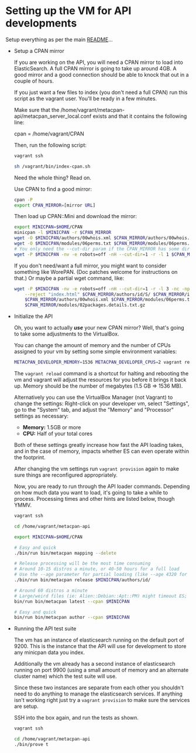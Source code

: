 # Setting up the VM for API developments

Setup everything as per the main [README](README.md)...

- Setup a CPAN mirror

    If you are working on the API, you will need a CPAN mirror to load into ElasticSearch.  A full CPAN
    mirror is going to take up around 4GB.  A good mirror and a good connection should be able to knock
    that out in a couple of hours.

    If you just want a few files to index (you don't need a full CPAN) run this
    script as the vagrant user.  You'll be ready in a few minutes.

    Make sure that the /home/vagrant/metacpan-api/metacpan_server_local.conf exists and that it contains
    the following line:

    cpan = /home/vagrant/CPAN

    Then, run the following script:

    ```bash
    vagrant ssh

    sh /vagrant/bin/index-cpan.sh
    ```

    Need the whole thing?  Read on.

    Use CPAN to find a good mirror:

    ```bash
    cpan -P
    export CPAN_MIRROR=[mirror URL]
    ```

    Then load up CPAN::Mini and download the mirror:

    ```bash
    export MINICPAN=$HOME/CPAN
    minicpan -l $MINICPAN -r $CPAN_MIRROR
    wget -O $MINICPAN/authors/00whois.xml $CPAN_MIRROR/authors/00whois.xml
    wget -O $MINICPAN/modules/06perms.txt $CPAN_MIRROR/modules/06perms.txt
    # You only need the --cut-dir param if the CPAN_MIRROR has some directory like /CPAN/ on it
    wget -P $MINICPAN -nv -e robots=off -nH --cut-dir=1 -r -l 1 $CPAN_MIRROR/indices/
    ```

    If you don't need/want a full mirror, you might want to consider something like WorePAN.  (Doc patches
    welcome for instructions on that.)  Or maybe a partial wget command, like:

    ```bash
    wget -P $MINICPAN -nv -e robots=off -nH --cut-dir=1 -r -l 3 -nc -np \
        --reject "index.html" $CPAN_MIRROR/authors/id/S/ $CPAN_MIRROR/indices/ \
        $CPAN_MIRROR/authors/00whois.xml $CPAN_MIRROR/modules/06perms.txt \
        $CPAN_MIRROR/modules/02packages.details.txt.gz
    ```

- Initialize the API

    Oh, you want to actually ***use*** your new CPAN mirror?  Well, that's going to take some adjustments to
    the VirtualBox.

    You can change the amount of memory and the number of CPUs assigned to your vm
    by setting some simple environment variables:

    ```bash
    METACPAN_DEVELOPER_MEMORY=1536 METACPAN_DEVELOPER_CPUS=2 vagrant reload
    ```

    The `vagrant reload` command is a shortcut for halting and rebooting the vm
    and vagrant will adjust the resources for you before it brings it back up.
    Memory should be the number of megabytes (1.5 GB => 1536 MB).

    Alternatively you can use the VirtualBox Manager (not Vagrant) to change the settings:
    Right-click on your developer vm, select "Settings", go to the "System" tab,
    and adjust the "Memory" and "Processor" settings as necessary:

    * **Memory:** 1.5GB or more
    * **CPU:** Half of your total cores

    Both of these settings greatly increase how fast the API loading takes, and in the case of memory,
    impacts whether ES can even operate within the footprint.

    After changing the vm settings run `vagrant provision` again
    to make sure things are reconfigured appropriately.

    Now, you are ready to run through the API loader commands.  Depending on how much data you want to
    load, it's going to take a while to process.  Processing times and other hints are listed below,
    though YMMV.

    ```bash
    vagrant ssh

    cd /home/vagrant/metacpan-api

    export MINICPAN=$HOME/CPAN

    # Easy and quick
    ./bin/run bin/metacpan mapping --delete

    # Release processing will be the most time consuming
    # Around 10-15 distros a minute, or 40-50 hours for a full load
    # Use the --age parameter for partial loading (like --age 4320 for six months)
    ./bin/run bin/metacpan release $MINICPAN/authors/id/

    # Around 60 distros a minute
    # Large/weird files (ie: Alien::Debian::Apt::PM) might timeout ES; re-run it if it chokes
    bin/run bin/metacpan latest --cpan $MINICPAN

    # Easy and quick
    bin/run bin/metacpan author --cpan $MINICPAN
    ```

- Running the API test suite

    The vm has an instance of elasticsearch running on the default port of 9200.
    This is the instance that the API will use for development
    to store any minicpan data you index.

    Additionally the vm already has a second instance of elasticsearch running on port 9900
    (using a small amount of memory and an alternate cluster name)
    which the test suite will use.

    Since these two instances are separate from each other you shouldn't need
    to do anything to manage the elasticsearch services.
    If anything isn't working right just try a `vagrant provision`
    to make sure the services are setup.

    SSH into the box again, and run the tests as shown.

    ```bash
    vagrant ssh

    cd /home/vagrant/metacpan-api
    ./bin/prove t
    ```
